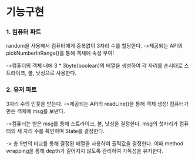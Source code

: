 # 기능구현

### 1. 컴퓨터 파트
random을 사용해서 컴퓨터에게 중복없이 3자리 수를 할당한다.
->제공되는 API의 pickNumberInRange()를 통해 객체에 속성 부여! 

->컴퓨터의 객체 내에 3 * 3byte(boolean)의 배열을 생성하여
각 자리를 순서대로 스트라이크, 볼, 낫싱으로 사용한다.

### 2. 유저 파트
3자리 수의 인풋을 받는다. 
->제공되는 API의 readLine()을 통해 객체 생성!
컴퓨터가 만든 객체에 msg를 보낸다.

->컴퓨터는 받은 msg를 통해 스트라이크, 볼, 낫싱을 결정한다.
msg의 첫자리가 컴퓨터의 세 자리 수를 확인하며 State를 결정한다.

-> 총 9번의 비교를 통해 결정된 배열을 사용하여 출력값을 결정한다.
이때 method wrapping을 통해 depth가 길어지지 않도록 관리하여 가독성을 유지한다.